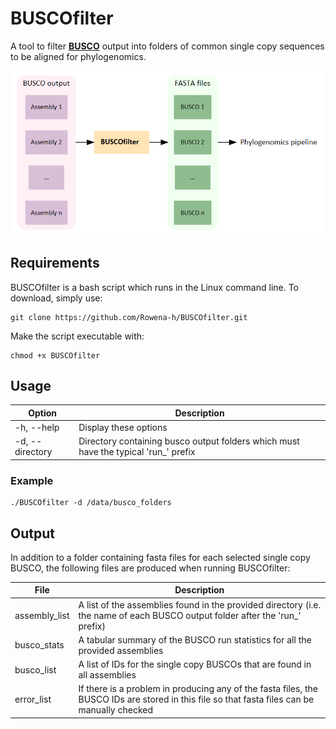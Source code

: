 # BUSCOfilter

A tool to filter [**BUSCO**](https://busco.ezlab.org/) output into folders of common single copy sequences to be aligned for phylogenomics.

<img src="schematic.PNG" width="500">

## Requirements

BUSCOfilter is a bash script which runs in the Linux command line. To download, simply use:

```
git clone https://github.com/Rowena-h/BUSCOfilter.git
```

Make the script executable with:

```
chmod +x BUSCOfilter
```

## Usage

Option | Description
------ | -----------
-h, --help | Display these options
-d, --directory | Directory containing busco output folders which must have the typical 'run_' prefix


### Example

```
./BUSCOfilter -d /data/busco_folders
```

## Output

In addition to a folder containing fasta files for each selected single copy BUSCO, the following files are produced when running BUSCOfilter:

File | Description
------ | -----------
assembly_list | A list of the assemblies found in the provided directory (i.e. the name of each BUSCO output folder after the 'run_' prefix)
busco_stats | A tabular summary of the BUSCO run statistics for all the provided assemblies
busco_list | A list of IDs for the single copy BUSCOs that are found in all assemblies
error_list | If there is a problem in producing any of the fasta files, the BUSCO IDs are stored in this file so that fasta files can be manually checked
